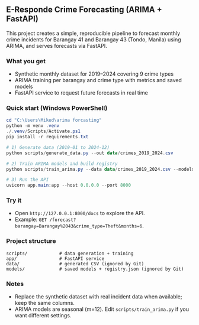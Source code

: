 ## E-Responde Crime Forecasting (ARIMA + FastAPI)

This project creates a simple, reproducible pipeline to forecast monthly crime incidents for Barangay 41 and Barangay 43 (Tondo, Manila) using ARIMA, and serves forecasts via FastAPI.

### What you get
- Synthetic monthly dataset for 2019–2024 covering 9 crime types
- ARIMA training per barangay and crime type with metrics and saved models
- FastAPI service to request future forecasts in real time

### Quick start (Windows PowerShell)
```powershell
cd "C:\Users\Miked\arima forcasting"
python -m venv .venv
./.venv/Scripts/Activate.ps1
pip install -r requirements.txt

# 1) Generate data (2019-01 to 2024-12)
python scripts/generate_data.py --out data/crimes_2019_2024.csv

# 2) Train ARIMA models and build registry
python scripts/train_arima.py --data data/crimes_2019_2024.csv --models_dir models

# 3) Run the API
uvicorn app.main:app --host 0.0.0.0 --port 8000
```

### Try it
- Open `http://127.0.0.1:8000/docs` to explore the API.
- Example: `GET /forecast?barangay=Barangay%2043&crime_type=Theft&months=6`.

### Project structure
```
scripts/            # data generation + training
app/                # FastAPI service
data/               # generated CSV (ignored by Git)
models/             # saved models + registry.json (ignored by Git)
```

### Notes
- Replace the synthetic dataset with real incident data when available; keep the same columns.
- ARIMA models are seasonal (m=12). Edit `scripts/train_arima.py` if you want different settings.

